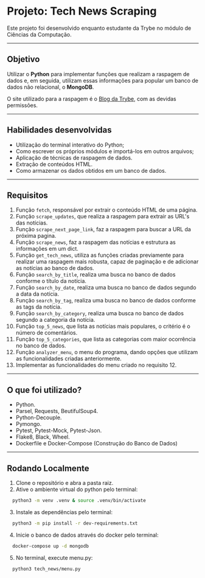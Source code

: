 # Projeto: Tech News Scraping
Este projeto foi desenvolvido enquanto estudante da Trybe no módulo de Ciências da Computação.

---
## Objetivo
Utilizar o **Python** para implementar funções que realizam a raspagem de dados e, em seguida, utilizam essas informações para popular um banco de dados não relacional, o **MongoDB**.

O site utilizado para a raspagem é o [Blog da Trybe](https://blog.betrybe.com), com as devidas permissões.

---
## Habilidades desenvolvidas
 - Utilização do terminal interativo do Python;
 - Como escrever os próprios módulos e importá-los em outros arquivos;
 - Aplicação de técnicas de raspagem de dados.
 - Extração de conteúdos HTML.
 - Como armazenar os dados obtidos em um banco de dados.

---
## Requisitos
  01. Função `fetch`, responsável por extrair o conteúdo HTML de uma página.
  02. Função `scrape_updates`, que realiza a raspagem para extrair as URL's das notícias.
  03. Função `scrape_next_page_link`, faz a raspagem para buscar a URL da próxima pagina.
  04. Função `scrape_news`, faz a raspagem das notícias e estrutura as informações em um dict.
  05. Função `get_tech_news`, utiliza as funções criadas previamente para realizar uma raspagem mais robusta, capaz de paginação e de adicionar as notícias ao banco de dados.
  06. Função `search_by_title`, realiza uma busca no banco de dados conforme o título da notícia.
  07. Função `search_by_date`, realiza uma busca no banco de dados segundo a data da notícia.
  08. Função `search_by_tag`, realiza uma busca no banco de dados conforme as tags da notícia.
  09. Função `search_by_category`, realiza uma busca no banco de dados segundo a categoria da notícia.
  10. Função `top_5_news`, que lista as notícias mais populares, o critério é o número de comentários.
  11. Função `top_5_categories`, que lista as categorias com maior ocorrência no banco de dados.
  12. Função `analyzer_menu`, o menu do programa, dando opções que utilizam as funcionalidades criadas anteriormente.
  13. Implementar as funcionalidades do menu criado no requisito 12.

---
## O que foi utilizado?
 - Python.
 - Parsel, Requests, BeutifulSoup4.
 - Python-Decouple.
 - Pymongo.
 - Pytest, Pytest-Mock, Pytest-Json.
 - Flake8, Black, Wheel.
 - Dockerfile e Docker-Compose (Construção do Banco de Dados)

---
## Rodando Localmente
1. Clone o repositório e abra a pasta raiz.
2. Ative o ambiente virtual do python pelo terminal:
  ```bash
    python3 -m venv .venv & source .venv/bin/activate
  ```
3. Instale as dependências pelo terminal:
  ```bash
    python3 -m pip install -r dev-requirements.txt
  ```
4. Inicie o banco de dados através do docker pelo terminal:
  ```bash
    docker-compose up -d mongodb
  ```
5. No terminal, execute menu.py:
  ```bash
    python3 tech_news/menu.py
  ```
